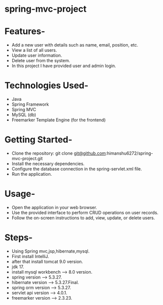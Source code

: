 # spring-mvc-project

# Features-
* Add a new user with details such as name, email, position, etc.
* View a list of all users.
* Update user information.
* Delete user from the system.
* In this project I have provided user and admin login.

# Technologies Used-

* Java
* Spring Framework
* Spring MVC
* MySQL (db)
* Freemarker Template Engine (for the frontend)

# Getting Started-

* Clone the repository: git clone git@github.com:himanshu6272/spring-mvc-project.git
* Install the necessary dependencies.
* Configure the database connection in the spring-servlet.xml file.
* Run the application.

# Usage-

* Open the application in your web browser.
* Use the provided interface to perform CRUD operations on user records.
* Follow the on-screen instructions to add, view, update, or delete users.

# Steps-

* Using Spring mvc,jsp,hibernate,mysql.
* First install IntelliJ.
* after that install tomcat 9.0 version.
* jdk 17.
* install mysql workbench --> 8.0 version.
* spring version --> 5.3.27.
* hibernate version --> 5.3.27.Final.
* spring orm version --> 5.3.27.
* servlet api version --> 4.0.1.
* freemarker version --> 2.3.23.
